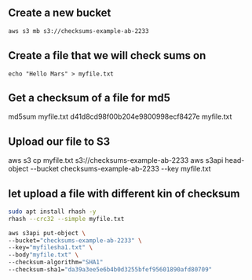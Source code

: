 ## Create a new bucket

```md
aws s3 mb s3://checksums-example-ab-2233
```

## Create a file that we will check sums on

```
echo "Hello Mars" > myfile.txt
```

## Get a checksum of a file for md5

md5sum myfile.txt
d41d8cd98f00b204e9800998ecf8427e  myfile.txt

## Upload our file to S3
aws s3 cp myfile.txt s3://checksums-example-ab-2233
aws s3api head-object --bucket checksums-example-ab-2233 --key myfile.txt

## let upload a file with different kin of checksum

```sh
sudo apt install rhash -y
rhash --crc32 --simple myfile.txt
```

```sh
aws s3api put-object \
--bucket="checksums-example-ab-2233" \
--key="myfilesha1.txt" \
--body"myfile.txt" \
--checksum-algorithm="SHA1"
--checksum-sha1="da39a3ee5e6b4b0d3255bfef95601890afd80709"
```